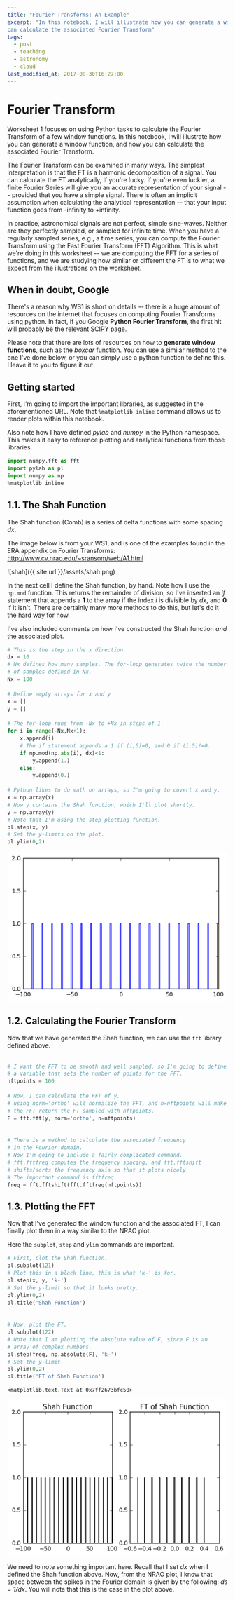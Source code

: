 ```yaml
---
title: "Fourier Transforms: An Example"
excerpt: "In this notebook, I will illustrate how you can generate a window function, and how you
can calculate the associated Fourier Transform"
tags: 
  - post
  - teaching 
  - astronomy
  - cloud
last_modified_at: 2017-08-30T16:27:00
---
```


# Fourier Transform 

Worksheet 1 focuses on using Python tasks to calculate the Fourier Transform of a few window functions. In this notebook, I will illustrate how you can generate a window function, and how you can calculate the associated Fourier Transform.

The Fourier Transform can be examined in many ways. The simplest interpretation is that the FT is a harmonic decomposition of a signal. You can calculate the FT analytically, if you're lucky. If you're even luckier, a finite Fourier Series will give you an accurate representation of your signal -- provided that you have a simple signal. 
There is often an implicit assumption when calculating the analytical representation -- that your input function goes from -infinity to +infinity.

In practice, astronomical signals are not perfect, simple sine-waves. Neither are they perfectly sampled, or sampled for infinite time. 
When you have a regularly sampled series, e.g., a time series, you can compute the Fourier Transform using the Fast Fourier Transform (FFT) Algorithm. This is what we're doing in this worksheet -- we are computing the FFT for a series of functions, and we are studying how similar or different the FT is to what we expect from the illustrations on the worksheet.

## When in doubt, Google

There's a reason why WS1 is short on details -- there is a huge amount of resources on the internet that focuses on computing Fourier Transforms using python. In fact, if you Google **Python Fourier Transform**, the first hit will probably be the relevant [SCIPY][scipy-fft] page.


Please note that there are lots of resources on how to **generate window functions**, such as the _boxcar_ function. You can use a similar method to the one I've done below, or you can simply use a python function to define this. I leave it to you to figure it out.

## Getting started
First, I'm going to import the important libraries, as suggested in the aforementioned URL. Note that `%matplotlib inline` command allows us to render plots within this notebook.

Also note how I have defined *pylab* and *numpy* in the Python namespace. This makes it easy to
reference plotting and analytical functions from those libraries. 

``` python
import numpy.fft as fft
import pylab as pl
import numpy as np
%matplotlib inline
```

## 1.1. The Shah Function

The Shah function (Comb) is a series of delta functions with some spacing _dx_. 

The image below is from your WS1, and is one of the examples found in the ERA appendix on Fourier Transforms:
http://www.cv.nrao.edu/~sransom/web/A1.html

![shah]({{ site.url }}/assets/shah.png)

In the next cell I define the Shah function, by hand. Note how I use the `np.mod` function. This returns the remainder of division, so I've inserted an _if_ statement that appends a **1** to the array if the index _i_ is divisible by _dx_, and **0** if it isn't. There are certainly many more methods to do this, but let's do it the hard way for now.

I've also included comments on how I've constructed the Shah function _and_ the associated plot.


``` python
# This is the step in the x direction.
dx = 10 
# Nx defines how many samples. The for-loop generates twice the number
# of samples defined in Nx.
Nx = 100

# Define empty arrays for x and y
x = []
y = []

# The for-loop runs from -Nx to +Nx in steps of 1.
for i in range(-Nx,Nx+1):
    x.append(i)
    # The if statement appends a 1 if (i,5)=0, and 0 if (i,5)!=0.
    if np.mod(np.abs(i), dx)<1:
        y.append(1.)
    else:
        y.append(0.)

# Python likes to do math on arrays, so I'm going to covert x and y.
x = np.array(x)
# Now y contains the Shah function, which I'll plot shortly.
y = np.array(y)
# Note that I'm using the step plotting function.
pl.step(x, y)
# Set the y-limits on the plot.
pl.ylim(0,2)
```


![png](FT-Example_files/FT-Example_3_1.png)


## 1.2. Calculating the Fourier Transform

Now that we have generated the Shah function, we can use the `fft` library defined above. 


``` python

# I want the FFT to be smooth and well sampled, so I'm going to define 
# a variable that sets the number of points for the FFT.
nftpoints = 100

# Now, I can calculate the FFT of y.
# using norm='ortho' will normalize the FFT, and n=nftpoints will make 
# the FFT return the FT sampled with nftpoints.
F = fft.fft(y, norm='ortho', n=nftpoints)


# There is a method to calculate the associated frequency
# in the Fourier domain. 
# Now I'm going to include a fairly complicated command. 
# fft.fftfreq computes the frequency spacing, and fft.fftshift 
# shifts/sorts the frequency axis so that it plots nicely.
# The important command is fftfreq. 
freq = fft.fftshift(fft.fftfreq(nftpoints))
```

## 1.3. Plotting the FFT

Now that I've generated the window function and the associated FT, I can finally plot them in a way similar to the NRAO plot. 

Here the `subplot`, `step` and `ylim` commands are important.


``` python
# First, plot the Shah function. 
pl.subplot(121)
# Plot this in a black line, this is what 'k-' is for.
pl.step(x, y, 'k-')
# Set the y-limit so that it looks pretty.
pl.ylim(0,2)
pl.title('Shah Function')


# Now, plot the FT.
pl.subplot(122)
# Note that I am plotting the absolute value of F, since F is an 
# array of complex numbers.
pl.step(freq, np.absolute(F), 'k-')
# Set the y-limit.
pl.ylim(0,2)
pl.title('FT of Shah Function')
```




    <matplotlib.text.Text at 0x7ff2673bfc50>




![png](FT-Example_files/FT-Example_7_1.png)


We need to note something important here. Recall that I set _dx_ when I defined the Shah function above. Now, from the NRAO plot, I know that space between the spikes in the Fourier domain is given by the following: _ds = 1/dx_. You will note that this is the case in the plot above.

[scipy-fft]: https://docs.scipy.org/doc/numpy-1.13.0/reference/generated/numpy.fft.fft.html#numpy.fft.fft
